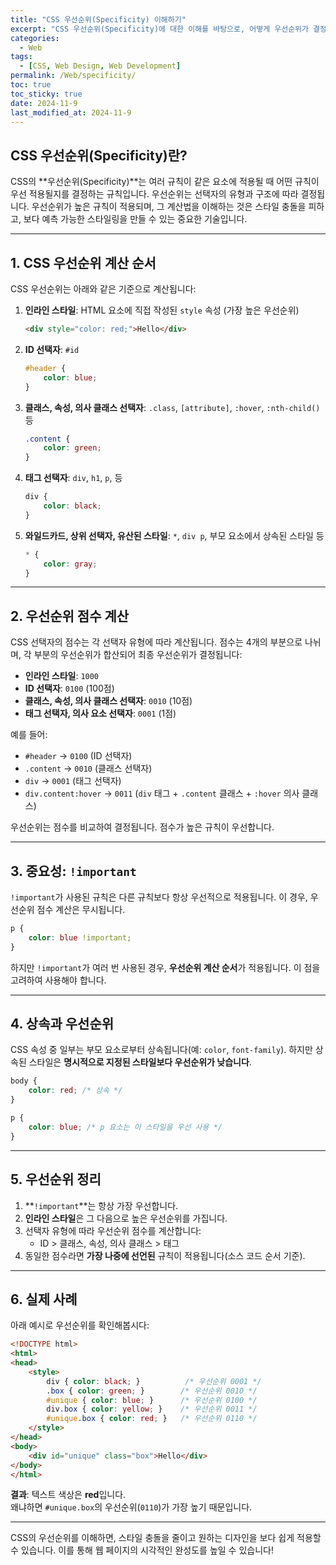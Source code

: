 ```yaml
---
title: "CSS 우선순위(Specificity) 이해하기"
excerpt: "CSS 우선순위(Specificity)에 대한 이해를 바탕으로, 어떻게 우선순위가 결정되고 충돌을 해결할 수 있는지 알아봅니다."
categories:
  - Web
tags:
  - [CSS, Web Design, Web Development]
permalink: /Web/specificity/
toc: true
toc_sticky: true
date: 2024-11-9
last_modified_at: 2024-11-9
---
```


## CSS 우선순위(Specificity)란?

CSS의 **우선순위(Specificity)**는 여러 규칙이 같은 요소에 적용될 때 어떤 규칙이 우선 적용될지를 결정하는 규칙입니다. 우선순위는 선택자의 유형과 구조에 따라 결정됩니다. 우선순위가 높은 규칙이 적용되며, 그 계산법을 이해하는 것은 스타일 충돌을 피하고, 보다 예측 가능한 스타일링을 만들 수 있는 중요한 기술입니다.

---

## 1. CSS 우선순위 계산 순서

CSS 우선순위는 아래와 같은 기준으로 계산됩니다:

1. **인라인 스타일**: HTML 요소에 직접 작성된 `style` 속성 (가장 높은 우선순위)
   ``` html
   <div style="color: red;">Hello</div>
   ```

2. **ID 선택자**: `#id`
   ``` css
   #header {
       color: blue;
   }
   ```

3. **클래스, 속성, 의사 클래스 선택자**: `.class`, `[attribute]`, `:hover`, `:nth-child()` 등
   ``` css
   .content {
       color: green;
   }
   ```

4. **태그 선택자**: `div`, `h1`, `p`, 등
   ``` css
   div {
       color: black;
   }
   ```

5. **와일드카드, 상위 선택자, 유산된 스타일**: `*`, `div p`, 부모 요소에서 상속된 스타일 등
   ``` css
   * {
       color: gray;
   }
   ```

---

## 2. 우선순위 점수 계산

CSS 선택자의 점수는 각 선택자 유형에 따라 계산됩니다. 점수는 4개의 부분으로 나뉘며, 각 부분의 우선순위가 합산되어 최종 우선순위가 결정됩니다:

- **인라인 스타일**: `1000`
- **ID 선택자**: `0100` (100점)
- **클래스, 속성, 의사 클래스 선택자**: `0010` (10점)
- **태그 선택자, 의사 요소 선택자**: `0001` (1점)

예를 들어:
- `#header` → `0100` (ID 선택자)
- `.content` → `0010` (클래스 선택자)
- `div` → `0001` (태그 선택자)
- `div.content:hover` → `0011` (`div` 태그 + `.content` 클래스 + `:hover` 의사 클래스)

우선순위는 점수를 비교하여 결정됩니다. 점수가 높은 규칙이 우선합니다.

---

## 3. 중요성: `!important`

`!important`가 사용된 규칙은 다른 규칙보다 항상 우선적으로 적용됩니다. 이 경우, 우선순위 점수 계산은 무시됩니다.

``` css
p {
    color: blue !important;
}
```

하지만 `!important`가 여러 번 사용된 경우, **우선순위 계산 순서**가 적용됩니다. 이 점을 고려하여 사용해야 합니다.

---

## 4. 상속과 우선순위

CSS 속성 중 일부는 부모 요소로부터 상속됩니다(예: `color`, `font-family`). 하지만 상속된 스타일은 **명시적으로 지정된 스타일보다 우선순위가 낮습니다**.

``` css
body {
    color: red; /* 상속 */
}

p {
    color: blue; /* p 요소는 이 스타일을 우선 사용 */
}
```

---

## 5. 우선순위 정리

1. **`!important`**는 항상 가장 우선합니다.
2. **인라인 스타일**은 그 다음으로 높은 우선순위를 가집니다.
3. 선택자 유형에 따라 우선순위 점수를 계산합니다:
   - ID > 클래스, 속성, 의사 클래스 > 태그
4. 동일한 점수라면 **가장 나중에 선언된** 규칙이 적용됩니다(소스 코드 순서 기준).

---

## 6. 실제 사례

아래 예시로 우선순위를 확인해봅시다:

``` html
<!DOCTYPE html>
<html>
<head>
    <style>
        div { color: black; }          /* 우선순위 0001 */
        .box { color: green; }        /* 우선순위 0010 */
        #unique { color: blue; }      /* 우선순위 0100 */
        div.box { color: yellow; }    /* 우선순위 0011 */
        #unique.box { color: red; }   /* 우선순위 0110 */
    </style>
</head>
<body>
    <div id="unique" class="box">Hello</div>
</body>
</html>
```

**결과**: 텍스트 색상은 **red**입니다.  
왜냐하면 `#unique.box`의 우선순위(`0110`)가 가장 높기 때문입니다.

---

CSS의 우선순위를 이해하면, 스타일 충돌을 줄이고 원하는 디자인을 보다 쉽게 적용할 수 있습니다. 이를 통해 웹 페이지의 시각적인 완성도를 높일 수 있습니다!
